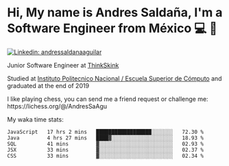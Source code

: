 # Hi, My name is Andres Saldaña, I'm a Software Engineer from México :computer: :boy:

[![Linkedin: andressaldanaaguilar](https://img.shields.io/badge/-andressaldanaaguilar-blue?style=flat-square&logo=Linkedin&logoColor=white&link=https://www.linkedin.com/in/thaianebraga/)](https://www.linkedin.com/in/andressaldanaaguilar)

<p>Junior Software Engineer at <a href="https://www.thinkskink.com/">ThinkSkink</a></p>
<p>Studied at <a href="https://en.wikipedia.org/wiki/ESCOM">Instituto Politecnico Nacional / Escuela Superior de Cómputo</a> and graduated at the end of 2019</p>
<p>I like playing chess, you can send me a friend request or challenge me: https://lichess.org/@/AndresSaAgu</p>

<p> My waka time stats: </p>

<!--START_SECTION:waka-->
```text
JavaScript   17 hrs 2 mins   ██████████████████░░░░░░░   72.30 % 
Java         4 hrs 27 mins   ████▓░░░░░░░░░░░░░░░░░░░░   18.93 % 
SQL          41 mins         ▓░░░░░░░░░░░░░░░░░░░░░░░░   02.93 % 
JSX          33 mins         ▓░░░░░░░░░░░░░░░░░░░░░░░░   02.37 % 
CSS          33 mins         ▓░░░░░░░░░░░░░░░░░░░░░░░░   02.34 % 
```
<!--END_SECTION:waka-->
